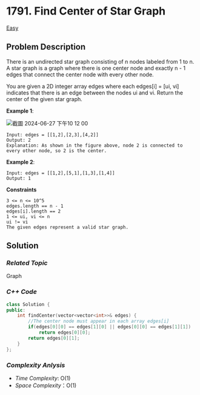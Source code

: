 # 1791. Find Center of Star Graph
[Easy](https://leetcode.com/problems/find-center-of-star-graph/description/)

## Problem Description

There is an undirected star graph consisting of n nodes labeled from 1 to n. A star graph is a graph where there is one center node and exactly n - 1 edges that connect the center node with every other node.

You are given a 2D integer array edges where each edges[i] = [ui, vi] indicates that there is an edge between the nodes ui and vi. Return the center of the given star graph.


**Example 1**:

![截圖 2024-06-27 下午10 12 00](https://github.com/Eddiecc06/LeetCode/assets/18256877/0cbba648-8804-4293-9eb6-629d68cc0aab)

```
Input: edges = [[1,2],[2,3],[4,2]]
Output: 2
Explanation: As shown in the figure above, node 2 is connected to every other node, so 2 is the center.
```
**Example 2**:
```
Input: edges = [[1,2],[5,1],[1,3],[1,4]]
Output: 1
```

**Constraints**
```
3 <= n <= 10^5
edges.length == n - 1
edges[i].length == 2
1 <= ui, vi <= n
ui != vi
The given edges represent a valid star graph.
```

## Solution

### _Related Topic_
   Graph

### _C++ Code_
```cpp
class Solution {
public:
    int findCenter(vector<vector<int>>& edges) {
        //The center node must appear in each array edges[i]
        if(edges[0][0] == edges[1][0] || edges[0][0] == edges[1][1])
            return edges[0][0];
        return edges[0][1];
    }
};
```

### _Complexity Anlysis_
- _Time Complexity_: O(1)
- _Space Complexity_：O(1)
